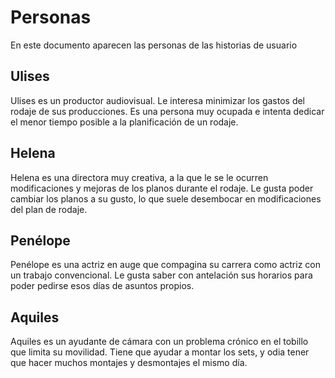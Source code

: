 # Personas

En este documento aparecen las personas de las historias de usuario

## Ulises

Ulises es un productor audiovisual. Le interesa minimizar los gastos del rodaje
de sus producciones. Es una persona muy ocupada e intenta dedicar el menor 
tiempo posible a la planificación de un rodaje.

## Helena

Helena es una directora muy creativa, a la que le se le ocurren modificaciones
y mejoras de los planos durante el rodaje. Le gusta poder cambiar los planos a
su gusto, lo que suele desembocar en modificaciones del plan de rodaje.

## Penélope

Penélope es una actriz en auge que compagina su carrera como actriz con un
trabajo convencional. Le gusta saber con antelación sus horarios para poder
pedirse esos días de asuntos propios.

## Aquiles

Aquiles es un ayudante de cámara con un problema crónico en el tobillo que
limita su movilidad. Tiene que ayudar a montar los sets, y odia tener que 
hacer muchos montajes y desmontajes el mismo día.

